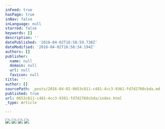 ```yaml
---
inFeed: true
hasPage: true
inNav: false
inLanguage: null
starred: false
keywords: []
description: ''
datePublished: '2016-04-02T16:58:59.738Z'
dateModified: '2016-04-02T16:58:34.194Z'
authors: []
publisher:
  name: null
  domain: null
  url: null
  favicon: null
title: ''
author: []
sourcePath: _posts/2016-04-02-0653c811-c481-4cc3-9361-fd7d2760cbda.md
published: true
url: 0653c811-c481-4cc3-9361-fd7d2760cbda/index.html
_type: Article

---
```

![](https://the-grid-user-content.s3-us-west-2.amazonaws.com/a6f8388a-898d-4db3-9b71-638c3d899d66.jpg)
![](https://the-grid-user-content.s3-us-west-2.amazonaws.com/25e74a74-0b29-44f9-bee7-45ead6b5c338.jpg)
![](https://the-grid-user-content.s3-us-west-2.amazonaws.com/51c7d5aa-ede6-4fd9-bff1-81c0a41e9f18.jpg)
![](https://the-grid-user-content.s3-us-west-2.amazonaws.com/f64e1c4e-8226-41a6-b5bc-d075ea3dd72c.jpg)